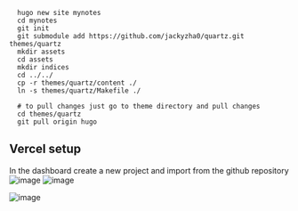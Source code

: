```
  hugo new site mynotes
  cd mynotes
  git init
  git submodule add https://github.com/jackyzha0/quartz.git themes/quartz
  mkdir assets
  cd assets 
  mkdir indices
  cd ../../
  cp -r themes/quartz/content ./
  ln -s themes/quartz/Makefile ./
```
```
  # to pull changes just go to theme directory and pull changes
  cd themes/quartz
  git pull origin hugo
```
## Vercel setup

In the dashboard create a new project and import from the github repository
![image](https://user-images.githubusercontent.com/107429941/210136617-cb22eba5-292c-4528-a0d2-3a245d8ef788.png)
![image](https://user-images.githubusercontent.com/107429941/210136635-c70d2383-6346-4ccd-9a6a-d2e1ff848c7e.png)

![image](https://user-images.githubusercontent.com/107429941/210136703-42ee8069-cbf4-4f1f-b86e-900357d77b69.png)

